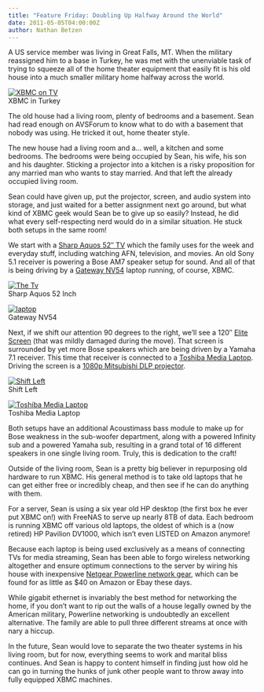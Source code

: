 ```yaml
---
title: "Feature Friday: Doubling Up Halfway Around the World"
date: 2011-05-05T04:00:00Z
author: Nathan Betzen
---
```


A US service member was living in Great Falls, MT. When the military reassigned him to a base in Turkey, he was met with the unenviable task of trying to squeeze all of the home theater equipment that easily fit is his old house into a much smaller military home halfway across the world.

[![XBMC on TV](/images/blog/SDC13695-300x225.webp "XBMC on TV")](/images/blog/SDC13695.webp)  
 XBMC in Turkey

The old house had a living room, plenty of bedrooms and a basement. Sean had read enough on AVSForum to know what to do with a basement that nobody was using. He tricked it out, home theater style.

The new house had a living room and a… well, a kitchen and some bedrooms. The bedrooms were being occupied by Sean, his wife, his son and his daughter. Sticking a projector into a kitchen is a risky proposition for any married man who wants to stay married. And that left the already occupied living room.

Sean could have given up, put the projector, screen, and audio system into storage, and just waited for a better assignment next go around, but what kind of XBMC geek would Sean be to give up so easily? Instead, he did what every self-respecting nerd would do in a similar situation. He stuck both setups in the same room!

We start with a [Sharp Aquos 52″ TV](https://www.amazon.com/gp/product/B003B5NFPI/ref=as_li_ss_tl?ie=UTF8&tag=thfefi02-20&linkCode=as2&camp=217145&creative=399349&creativeASIN=B003B5NFPI "Sharp Aquos") which the family uses for the week and everyday stuff, including watching AFN, television, and movies. An old Sony 5.1 receiver is powering a Bose AM7 speaker setup for sound. And all of that is being driving by a [Gateway NV54](https://www.amazon.com/gp/product/B004G6005E/ref=as_li_ss_tl?ie=UTF8&tag=thfefi02-20&linkCode=as2&camp=217145&creative=399349&creativeASIN=B004G6005E "Gateway NV") laptop running, of course, XBMC.

[![The Tv](/images/blog/SDC13714-300x225.webp "Sharp Aquos 52 Inch")](/images/blog/SDC13714.webp)  
 Sharp Aquos 52 Inch

[![laptop](/images/blog/SDC13705-300x225.webp "laptop")](/images/blog/SDC13705.webp)  
 Gateway NV54

Next, if we shift our attention 90 degrees to the right, we’ll see a 120″ [Elite Screen](https://www.amazon.com/gp/product/B00366S0UW/ref=as_li_ss_tl?ie=UTF8&tag=thfefi02-20&linkCode=as2&camp=217145&creative=399349&creativeASIN=B00366S0UW "Elite Screen") (that was mildly damaged during the move). That screen is surrounded by yet more Bose speakers which are being driven by a Yamaha 7.1 receiver. This time that receiver is connected to a [Toshiba Media Laptop](https://www.amazon.com/gp/product/B004GEBQ18/ref=as_li_ss_tl?ie=UTF8&tag=thfefi02-20&linkCode=as2&camp=217145&creative=399349&creativeASIN=B004GEBQ18 "Toshiba Media Laptop"). Driving the screen is a [1080p Mitsubishi DLP projector](https://www.amazon.com/gp/product/B0044UF0PM/ref=as_li_ss_tl?ie=UTF8&tag=thfefi02-20&linkCode=as2&camp=217145&creative=399349&creativeASIN=B0044UF0PM "DLP Projector").

[![Shift Left](/images/blog/SDC13708-300x225.webp "Shift Left")](/images/blog/SDC13708.webp)  
 Shift Left

[![Toshiba Media Laptop](/images/blog/SDC13701-300x225.webp "Toshiba Media Laptop")](/images/blog/SDC13701.webp)  
 Toshiba Media Laptop

Both setups have an additional Acoustimass bass module to make up for Bose weakness in the sub-woofer department, along with a powered Infinity sub and a powered Yamaha sub, resulting in a grand total of 16 different speakers in one single living room. Truly, this is dedication to the craft!

Outside of the living room, Sean is a pretty big believer in repurposing old hardware to run XBMC. His general method is to take old laptops that he can get either free or incredibly cheap, and then see if he can do anything with them.

For a server, Sean is using a six year old HP desktop (the first box he ever put XBMC on!) with FreeNAS to serve up nearly 8TB of data. Each bedroom is running XBMC off various old laptops, the oldest of which is a (now retired) HP Pavilion DV1000, which isn’t even LISTED on Amazon anymore!

Because each laptop is being used exclusively as a means of connecting TVs for media streaming, Sean has been able to forgo wireless networking altogether and ensure optimum connections to the server by wiring his house with inexpensive [Netgear Powerline network gear](https://www.amazon.com/gp/product/B001AZUTCS/ref=as_li_ss_tl?ie=UTF8&tag=thfefi02-20&linkCode=as2&camp=217145&creative=399349&creativeASIN=B001AZUTCS "Netgear Powerline"), which can be found for as little as $40 on Amazon or Ebay these days.

While gigabit ethernet is invariably the best method for networking the home, if you don’t want to rip out the walls of a house legally owned by the American military, Powerline networking is undoubtedly an excellent alternative. The family are able to pull three different streams at once with nary a hiccup.

In the future, Sean would love to separate the two theater systems in his living room, but for now, everything seems to work and marital bliss continues. And Sean is happy to content himself in finding just how old he can go in turning the hunks of junk other people want to throw away into fully equipped XBMC machines.

